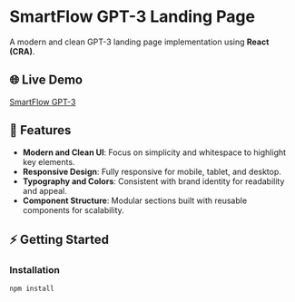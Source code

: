 # SmartFlow GPT-3 Landing Page

A modern and clean GPT-3 landing page implementation using **React (CRA)**.

## 🌐 Live Demo  
[SmartFlow GPT-3](https://smart-flow-gpt-3.vercel.app/)

## 🎨 Features
- **Modern and Clean UI**: Focus on simplicity and whitespace to highlight key elements.  
- **Responsive Design**: Fully responsive for mobile, tablet, and desktop.  
- **Typography and Colors**: Consistent with brand identity for readability and appeal.  
- **Component Structure**: Modular sections built with reusable components for scalability.  

## ⚡ Getting Started
### Installation
```bash
npm install
